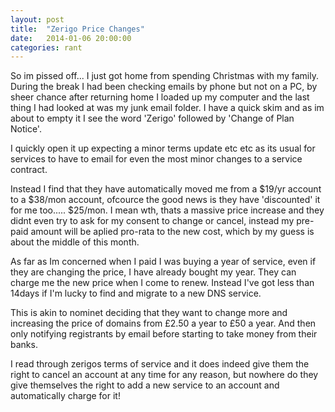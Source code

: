 ```yaml
---
layout: post
title:  "Zerigo Price Changes"
date:   2014-01-06 20:00:00
categories: rant
---
```


So im pissed off... I just got home from spending Christmas with my family. During the break I had been checking emails by phone but not on a PC, by sheer chance after returning home I loaded up my computer and the last thing I had looked at was my junk email folder. I have a quick skim and as im about to empty it I see the word 'Zerigo' followed by 'Change of Plan Notice'.

I quickly open it up expecting a minor terms update etc etc as its usual for services to have to email for even the most minor changes to a service contract.

Instead I find that they have automatically moved me from a $19/yr account to a $38/mon account, ofcource the good news is they have 'discounted' it for me too..... $25/mon. I mean wth, thats a massive price increase and they didnt even try to ask for my consent to change or cancel, instead my pre-paid amount will be aplied pro-rata to the new cost, which by my guess is about the middle of this month.

As far as Im concerned when I paid I was buying a year of service, even if they are changing the price, I have already bought my year. They can charge me the new price when I come to renew. Instead I've got less than 14days if I'm lucky to find and migrate to a new DNS service.

This is akin to nominet deciding that they want to change more and increasing the price of domains from &pound;2.50 a year to &pound;50 a year. And then only notifying registrants by email before starting to take money from their banks.

I read through zerigos terms of service and it does indeed give them the right to cancel an account at any time for any reason, but nowhere do they give themselves the right to add a new service to an account and automatically charge for it!